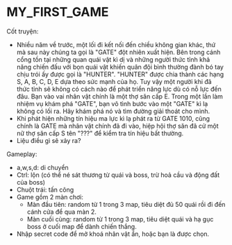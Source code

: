# MY_FIRST_GAME
 
Cốt truyện: 
- Nhiều năm về trước, một lối đi kết nối đến chiều không gian khác, thứ mà sau này chúng ta gọi là "GATE" đột nhiên xuất hiện. Bên trong cánh cổng tồn tại những quan quái vật kì dị và những người thức tỉnh khả năng chiến đấu với bọn quái vật khiến quân đội bình thường đành bó tay chịu trói ấy được gọi là "HUNTER". "HUNTER" được chia thành các hạng S, A, B, C, D, E dựa theo sức mạnh của họ. Tuy vậy một người khi đã thức tỉnh sẽ không có cách nào để phát triển năng lực dù có nỗ lực đến đâu. Bạn vào vai nhân vật chính là một thợ săn cấp E. Trong một lần làm nhiệm vụ khám phá "GATE", bạn vô tình bước vào một "GATE" kì lạ không có lối ra. Hãy khám phá nó và tìm đường giải thoát cho mình.
- Khi phát hiện những tín hiệu ma lực kì lạ phát ra từ GATE 1010, cũng chính là GATE mà nhân vật chính đã đi vào, hiệp hội thợ săn đã cử một nữ thợ săn cấp S tên "???" để kiểm tra tín hiệu bất thường.
- Liệu điều gì sẽ xảy ra?

Gameplay:
- a,w,s,d: di chuyển
- Ctrl: lộn (có thể né sát thương từ quái và boss, trừ hoả cầu và động đất của boss)
- Chuột trái: tấn công
- Game gồm 2 màn chơi:
  + Màn đầu tiên: random từ 1 trong 3 map, tiêu diệt đủ 50 quái rồi đi đến cánh cửa để qua màn 2.
  + Màn cuối cùng: random từ 1 trong 3 map, tiêu diệt quái và hạ gục boss ở cuối map để dành chiến thắng.
- Nhập secret code để mở khoá nhân vật ẩn, hoặc bạn là được chọn.
